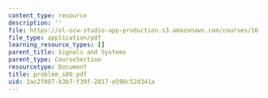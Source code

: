 ```yaml
---
content_type: resource
description: ''
file: https://ol-ocw-studio-app-production.s3.amazonaws.com/courses/16-01-unified-engineering-i-ii-iii-iv-fall-2005-spring-2006/1ac2f087b3b7f39f2017e590c52d341a_problem_s09.pdf
file_type: application/pdf
learning_resource_types: []
parent_title: Signals and Systems
parent_type: CourseSection
resourcetype: Document
title: problem_s09.pdf
uid: 1ac2f087-b3b7-f39f-2017-e590c52d341a
---
```

